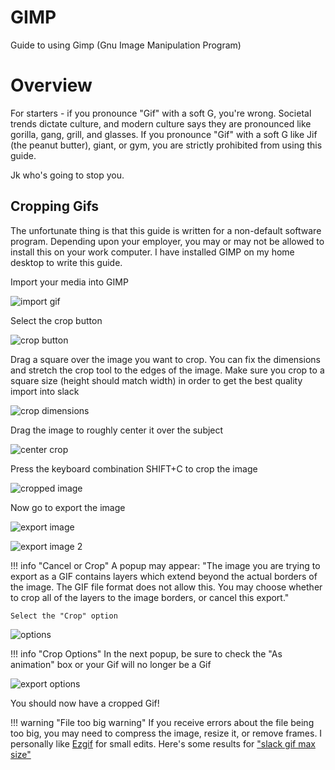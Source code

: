 # GIMP

Guide to using Gimp (Gnu Image Manipulation Program)

# Overview

For starters - if you pronounce "Gif" with a soft G, you're wrong. Societal trends dictate culture, and modern culture says they are pronounced like gorilla, gang, grill, and glasses. If you pronounce "Gif" with a soft G like Jif (the peanut butter), giant, or gym, you are strictly prohibited from using this guide. 

Jk who's going to stop you.

## Cropping Gifs

The unfortunate thing is that this guide is written for a non-default software program. Depending upon your employer, you may or may not be allowed to install this on your work computer. I have installed GIMP on my home desktop to write this guide.

Import your media into GIMP

![import gif](../file/gimp1.png)

Select the crop button

![crop button](../file/gimp2.png)

Drag a square over the image you want to crop. You can fix the dimensions and stretch the crop tool to the edges of the image. Make sure you crop to a square size (height should match width) in order to get the best quality import into slack

![crop dimensions](../file/gimp3.png)

Drag the image to roughly center it over the subject

![center crop](../file/gimp4.png)

Press the keyboard combination SHIFT+C to crop the image

![cropped image](../file/gimp5.png)

Now go to export the image

![export image](../file/gimp6.png)

![export image 2](../file/gimp7.png)

!!! info "Cancel or Crop"
    A popup may appear: "The image you are trying to export as a GIF contains layers which extend beyond the actual borders of the image. The GIF file format does not allow this.  You may choose whether to crop all of the layers to the image borders, or cancel this export."

    Select the "Crop" option

![options](../file/gimp8.png)

!!! info "Crop Options"
    In the next popup, be sure to check the "As animation" box or your Gif will no longer be a Gif

![export options](../file/gimp9.png)

You should now have a cropped Gif! 

!!! warning "File too big warning"
    If you receive errors about the file being too big, you may need to compress the image, resize it, or remove frames. I personally like [Ezgif](https://ezgif.com/resize) for small edits. Here's some results for ["slack gif max size"](https://www.google.com/search?q=slack+gif+max+size&rlz=1C1GCEA_enUS1113US1113&oq=slack+gif+&gs_lcrp=EgZjaHJvbWUqBggAEEUYOzIGCAAQRRg7MgcIARAAGIAEMgYIAhBFGDkyBwgDEAAYgAQyBwgEEAAYgAQyBwgFEAAYgAQyBwgGEAAYgAQyBwgHEAAYgAQyBwgIEAAYgAQyBwgJEAAYgATSAQgxNzgyajBqN6gCALACAA&sourceid=chrome&ie=UTF-8)